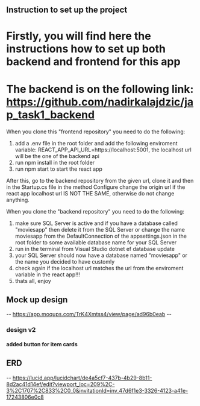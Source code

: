 ## Instruction to set up the project

# Firstly, you will find here the instructions how to set up both backend and frontend for this app 
# The backend is on the following link: https://github.com/nadirkalajdzic/jap_task1_backend

When you clone this "frontend repository" you need to do the following:
   1. add a .env file in the root folder and add the following enviroment variable: REACT_APP_API_URL=https://localhost:5001,
      the localhost url will be the one of the backend api
   2. run npm install in the root folder
   3. run npm start to start the react app
 
After this, go to the backend repository from the given url, clone it and then in the Startup.cs file in the method Configure 
change the origin url if the react app localhost url IS NOT THE SAME, otherwise do not change anything.

When you clone the "backend repository" you need to do the following:
   1. make sure SQL Server is active and if you have a database called "moviesapp" then delete it from the SQL Server or change the name moviesapp
      from the DefaultConnection of the appsettings.json in the root folder to some available database name for your SQL Server  
   3. run in the terminal from Visual Studio dotnet ef database update
   4. your SQL Server should now have a database named "moviesapp" or the name you decided to have customly
   5. check again if the localhost url matches the url from the enviroment variable in the react app!!!
   6. thats all, enjoy
  

## Mock up design

-- https://app.moqups.com/TrK4Xmtss4/view/page/ad96b0eab --

### design v2

#### added button for item cards

## ERD

-- https://lucid.app/lucidchart/de4a5cf7-437b-4b29-8b11-8d2ac41d14ef/edit?viewport_loc=209%2C-3%2C1707%2C833%2C0_0&invitationId=inv_47d6f1e3-3326-4123-a41e-17243806e0c8
